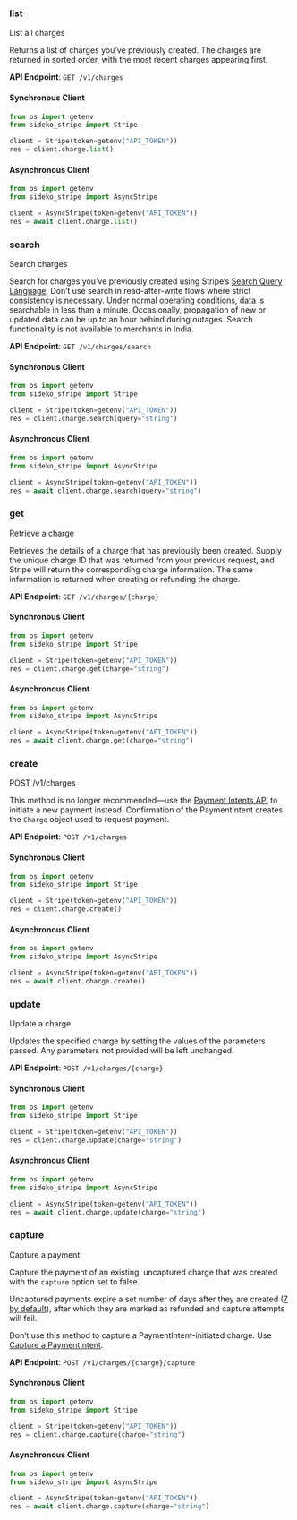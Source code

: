 
### list <a name="list"></a>
List all charges

<p>Returns a list of charges you’ve previously created. The charges are returned in sorted order, with the most recent charges appearing first.</p>

**API Endpoint**: `GET /v1/charges`

#### Synchronous Client

```python
from os import getenv
from sideko_stripe import Stripe

client = Stripe(token=getenv("API_TOKEN"))
res = client.charge.list()
```

#### Asynchronous Client

```python
from os import getenv
from sideko_stripe import AsyncStripe

client = AsyncStripe(token=getenv("API_TOKEN"))
res = await client.charge.list()
```

### search <a name="search"></a>
Search charges

<p>Search for charges you’ve previously created using Stripe’s <a href="/docs/search#search-query-language">Search Query Language</a>.
Don’t use search in read-after-write flows where strict consistency is necessary. Under normal operating
conditions, data is searchable in less than a minute. Occasionally, propagation of new or updated data can be up
to an hour behind during outages. Search functionality is not available to merchants in India.</p>

**API Endpoint**: `GET /v1/charges/search`

#### Synchronous Client

```python
from os import getenv
from sideko_stripe import Stripe

client = Stripe(token=getenv("API_TOKEN"))
res = client.charge.search(query="string")
```

#### Asynchronous Client

```python
from os import getenv
from sideko_stripe import AsyncStripe

client = AsyncStripe(token=getenv("API_TOKEN"))
res = await client.charge.search(query="string")
```

### get <a name="get"></a>
Retrieve a charge

<p>Retrieves the details of a charge that has previously been created. Supply the unique charge ID that was returned from your previous request, and Stripe will return the corresponding charge information. The same information is returned when creating or refunding the charge.</p>

**API Endpoint**: `GET /v1/charges/{charge}`

#### Synchronous Client

```python
from os import getenv
from sideko_stripe import Stripe

client = Stripe(token=getenv("API_TOKEN"))
res = client.charge.get(charge="string")
```

#### Asynchronous Client

```python
from os import getenv
from sideko_stripe import AsyncStripe

client = AsyncStripe(token=getenv("API_TOKEN"))
res = await client.charge.get(charge="string")
```

### create <a name="create"></a>
POST /v1/charges

<p>This method is no longer recommended—use the <a href="/docs/api/payment_intents">Payment Intents API</a>
to initiate a new payment instead. Confirmation of the PaymentIntent creates the <code>Charge</code>
object used to request payment.</p>

**API Endpoint**: `POST /v1/charges`

#### Synchronous Client

```python
from os import getenv
from sideko_stripe import Stripe

client = Stripe(token=getenv("API_TOKEN"))
res = client.charge.create()
```

#### Asynchronous Client

```python
from os import getenv
from sideko_stripe import AsyncStripe

client = AsyncStripe(token=getenv("API_TOKEN"))
res = await client.charge.create()
```

### update <a name="update"></a>
Update a charge

<p>Updates the specified charge by setting the values of the parameters passed. Any parameters not provided will be left unchanged.</p>

**API Endpoint**: `POST /v1/charges/{charge}`

#### Synchronous Client

```python
from os import getenv
from sideko_stripe import Stripe

client = Stripe(token=getenv("API_TOKEN"))
res = client.charge.update(charge="string")
```

#### Asynchronous Client

```python
from os import getenv
from sideko_stripe import AsyncStripe

client = AsyncStripe(token=getenv("API_TOKEN"))
res = await client.charge.update(charge="string")
```

### capture <a name="capture"></a>
Capture a payment

<p>Capture the payment of an existing, uncaptured charge that was created with the <code>capture</code> option set to false.</p>

<p>Uncaptured payments expire a set number of days after they are created (<a href="/docs/charges/placing-a-hold">7 by default</a>), after which they are marked as refunded and capture attempts will fail.</p>

<p>Don’t use this method to capture a PaymentIntent-initiated charge. Use <a href="/docs/api/payment_intents/capture">Capture a PaymentIntent</a>.</p>

**API Endpoint**: `POST /v1/charges/{charge}/capture`

#### Synchronous Client

```python
from os import getenv
from sideko_stripe import Stripe

client = Stripe(token=getenv("API_TOKEN"))
res = client.charge.capture(charge="string")
```

#### Asynchronous Client

```python
from os import getenv
from sideko_stripe import AsyncStripe

client = AsyncStripe(token=getenv("API_TOKEN"))
res = await client.charge.capture(charge="string")
```
